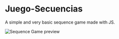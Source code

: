 # Juego-Secuencias
A simple and very basic sequence game made with JS.

![Sequence Game preview](https://github.com/iirenesg/Juego-Secuencias/blob/master/preview.jpg)

